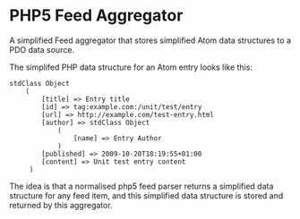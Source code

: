 PHP5 Feed Aggregator
====================

A simplified Feed aggregator that stores simplified Atom data structures to a PDO data source.

The simplifed PHP data structure for an Atom entry looks like this:

    stdClass Object
        (
            [title] => Entry title
            [id] => tag:example.com:/unit/test/entry
            [url] => http://example.com/test-entry.html
            [author] => stdClass Object
                (
                    [name] => Entry Author
                )
            [published] => 2009-10-20T18:19:55+01:00
            [content] => Unit test entry content
         )

The idea is that a normalised php5 feed parser returns a simplified data structure for any feed item, and this simplified data structure is stored and returned by this aggregator.


